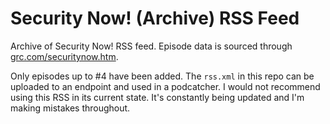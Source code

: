 # Security Now! (Archive) RSS Feed

Archive of Security Now! RSS feed. Episode data is sourced through [grc.com/securitynow.htm](https://www.grc.com/securitynow.htm).

Only episodes up to #4 have been added. The <code>rss.xml</code> in this repo can be uploaded to an endpoint and used in a podcatcher. I would not recommend using this RSS in its current state. It's constantly being updated and I'm making mistakes throughout.
